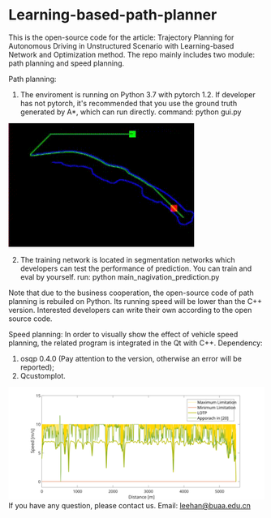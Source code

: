 # Learning-based-path-planner

This is the open-source code for the article: Trajectory Planning for Autonomous Driving in Unstructured Scenario with Learning-based Network and Optimization method. The repo mainly includes two module: path planning and speed planning.


Path planning:

1. The enviroment is running on Python 3.7 with pytorch 1.2. If developer has not pytorch, it's recommended that you use the ground truth generated by A*, which can run directly.
command: 
       python gui.py 

  ![image](https://github.com/studentlemon/Learning-based-path-planner/blob/main/MCTS%20result.gif)

2. The training network is located in segmentation networks which developers can test the performance of prediction. You can train and eval by yourself.
run: 
      python main_nagivation_prediction.py

Note that due to the business cooperation, the open-source code of path planning is rebuiled on Python. Its running speed will be lower than the C++ version. Interested developers can write their own according to the open source code. 


Speed planning:
In order to visually show the effect of vehicle speed planning, the related program is integrated in the Qt with C++. 
Dependency:  
1. osqp 0.4.0 (Pay attention to the version, otherwise an error will be reported);
2. Qcustomplot.

 ![img](https://github.com/studentlemon/Learning-based-path-planner/blob/main/speed.svg)
If you have any question, please contact us. 
Email: leehan@buaa.edu.cn

